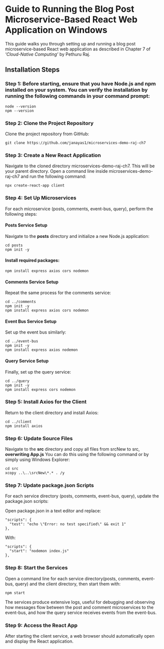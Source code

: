 
# Guide to Running the Blog Post Microservice-Based React Web Application on Windows

This guide walks you through setting up and running a blog post microservice-based React web application as described in Chapter 7 of *'Cloud-Native Computing'* by Pethuru Raj.

## Installation Steps
### Step 1: Before starting, ensure that you have Node.js and npm installed on your system. You can verify the installation by running the following commands in your command prompt:

```
node --version
npm --version
```
### Step 2: Clone the Project Repository
Clone the project repository from GitHub:
```
git clone https://github.com/janayas1/microservices-demo-raj-ch7
```
### Step 3: Create a New React Application

Navigate to the cloned directory microservices-demo-raj-ch7. This will be your parent directory.
Open a command line inside microservices-demo-raj-ch7 and run the following command:

```
npx create-react-app client
```

### Step 4: Set Up Microservices

For each microservice (posts, comments, event-bus, query), perform the following steps:

#### Posts Service Setup

Navigate to the **posts** directory and initialize a new Node.js application:

```
cd posts
npm init -y
```
#### Install required packages:

```npm install express axios cors nodemon```

#### Comments Service Setup

Repeat the same process for the comments service:
```
cd ../comments
npm init -y
npm install express axios cors nodemon
```

#### Event Bus Service Setup
Set up the event bus similarly:

```
cd ../event-bus
npm init -y
npm install express axios nodemon
```

#### Query Service Setup
Finally, set up the query service:
```
cd ../query
npm init -y
npm install express cors nodemon
```

### Step 5: Install Axios for the Client

Return to the client directory and install Axios:

```
cd ../client
npm install axios
```

### Step 6: Update Source Files

Navigate to the **src** directory and copy all files from srcNew to src, **overwriting App.js** You can do this using  the following command or by simply using Windows Explorer:

```
cd src
xcopy ..\..\srcNew\*.* . /y
```

### Step 7: Update package.json Scripts

For each service directory (posts, comments, event-bus, query), update the package.json scripts:

Open package.json in a text editor and replace:

```
"scripts": {
  "test": "echo \"Error: no test specified\" && exit 1"
},
```

With:

```
"scripts": {
  "start": "nodemon index.js"
},
```

### Step 8: Start the Services

Open a command line for each service directory(posts, comments, event-bus, query) and the client directory, then start them with:

```
npm start
```

The services produce extensive logs, useful for debugging and observing how messages flow between the post and comment microservices to the event-bus, and how the query service receives events from the event-bus.

### Step 9: Access the React App

After starting the client service, a web browser should automatically open and display the React application.
